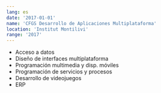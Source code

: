 ```yaml
---
lang: es
date: '2017-01-01'
name: 'CFGS Desarrollo de Aplicaciones Multiplataforma'
location: 'Institut Montilivi'
range: '2017'
---
```


- Acceso a datos
- Diseño de interfaces multiplataforma
- Programación multimedia y disp. móviles
- Programación de servicios y procesos
- Desarrollo de videojuegos
- ERP
